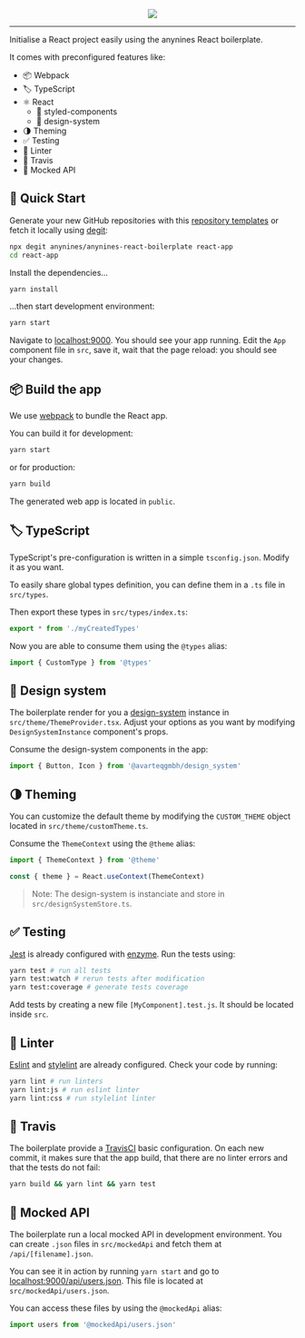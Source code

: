 <p align="center" style="display: flex; align-items: center; justify-content: center;">
  <img src="https://user-images.githubusercontent.com/61698985/95465266-31704200-097b-11eb-813c-ddc9a0b2f202.png" />
</p>

----

Initialise a React project easily using the anynines React boilerplate.

It comes with preconfigured features like:

- 📦 Webpack
- 🏷️ TypeScript
- ⚛️ React
  - 💄 styled-components
  - 🎨 design-system
- 🌗 Theming
- ✅ Testing
- 🚨 Linter
- 👷 Travis
- 🤡 Mocked API

## 🎉 Quick Start

Generate your new GitHub repositories with this [repository templates](https://github.blog/2019-06-06-generate-new-repositories-with-repository-templates/) or fetch it locally using [degit](https://github.com/Rich-Harris/degit):

```bash
npx degit anynines/anynines-react-boilerplate react-app
cd react-app
```

Install the dependencies...

```bash
yarn install
```

...then start development environment:

```bash
yarn start
```

Navigate to [localhost:9000](http://localhost:9000/). You should see your app running. Edit the `App` component file in `src`, save it, wait that the page reload: you should see your changes.

## 📦 Build the app

We use [webpack](https://webpack.js.org/) to bundle the React app.

You can build it for development:

```bash
yarn start
```

or for production:

```bash
yarn build
```

The generated web app is located in `public`.

## 🏷️ TypeScript

TypeScript's pre-configuration is written in a simple `tsconfig.json`. Modify it as you want.

To easily share global types definition, you can define them in a `.ts` file in `src/types`.

Then export these types in `src/types/index.ts`:

```typescript
export * from './myCreatedTypes'
```

Now you are able to consume them using the `@types` alias:

```javascript
import { CustomType } from '@types'
```

## 🎨 Design system

The boilerplate render for you a [design-system](https://github.com/avarteqgmbh/design_system) instance in `src/theme/ThemeProvider.tsx`. Adjust your options as you want by modifying `DesignSystemInstance` component's props.

Consume the design-system components in the app:

```javascript
import { Button, Icon } from '@avarteqgmbh/design_system'
```

## 🌗 Theming

You can customize the default theme by modifying the `CUSTOM_THEME` object located in `src/theme/customTheme.ts`.

Consume the `ThemeContext` using the `@theme` alias:

```javascript
import { ThemeContext } from '@theme'

const { theme } = React.useContext(ThemeContext)
```

> Note: The design-system is instanciate and store in `src/designSystemStore.ts`.

## ✅ Testing

[Jest](https://jestjs.io/en/) is already configured with [enzyme](https://enzymejs.github.io/enzyme/). Run the tests using:

```bash
yarn test # run all tests
yarn test:watch # rerun tests after modification
yarn test:coverage # generate tests coverage
```

Add tests by creating a new file `[MyComponent].test.js`. It should be located inside `src`.

## 🚨 Linter

[Eslint](https://eslint.org/) and [stylelint](https://stylelint.io/) are already configured. Check your code by running:

```bash
yarn lint # run linters
yarn lint:js # run eslint linter
yarn lint:css # run stylelint linter
```

## 👷 Travis

The boilerplate provide a [TravisCI](https://travis-ci.com/) basic configuration. On each new commit, it makes sure that the app build, that there are no linter errors and that the tests do not fail:

```bash
yarn build && yarn lint && yarn test
```

## 🤡 Mocked API

The boilerplate run a local mocked API in development environment. You can create `.json` files in `src/mockedApi` and fetch them at `/api/[filename].json`.

You can see it in action by running `yarn start` and go to [localhost:9000/api/users.json](http://localhost:9000/api/users.json). This file is located at `src/mockedApi/users.json`.

You can access these files by using the `@mockedApi` alias:

```javascript
import users from '@mockedApi/users.json'
```


